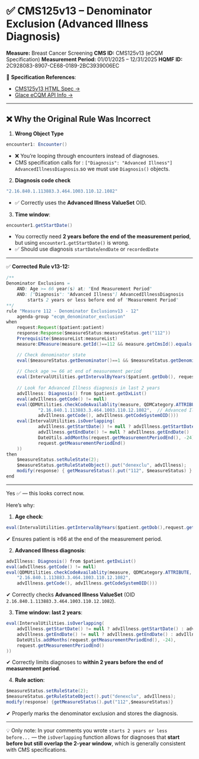 # ✅ CMS125v13 – Denominator Exclusion (Advanced Illness Diagnosis)

**Measure:** Breast Cancer Screening
**CMS ID:** CMS125v13 (eCQM Specification)
**Measurement Period:** 01/01/2025 – 12/31/2025
**HQMF ID:** 2C928083-8907-CE68-0189-2BC3939006EC

📄 **Specification References**:

* [CMS125v13 HTML Spec →](https://static.glaceemr.com/ECQM/2025/CMS125v13.html)
* [Glace eCQM API Info →](https://datagateway.glaceemr.com/DataGatewayMediSpan/eCQMServices/getECQMInfoById?ids=112&reportingYear=2025)

---


## ❌ Why the Original Rule Was Incorrect

1. **Wrong Object Type**

```java
encounter1: Encounter()
```
   * ❌  You’re looping through encounters instead of diagnoses.
   * CMS specification calls for : `["Diagnosis": "Advanced Illness"] AdvancedIllnessDiagnosis`.so we must use `Diagnosis()` objects.

2. **Diagnosis code check**

```java
"2.16.840.1.113883.3.464.1003.110.12.1082"
```

* ✅ Correctly uses the **Advanced Illness ValueSet** OID.

3. **Time window**:

```java
encounter1.getStartDate()
```

   * You correctly need **2 years before the end of the measurement period**, but using `encounter1.getStartDate()` is wrong.
   * ✅ Should use diagnosis `startDate`/`endDate` or `recordedDate`

---

✅ **Corrected Rule v13-12:**

```java
/**
Denominator Exclusions = 
    AND: Age >= 66 year(s) at: "End Measurement Period" 
    AND: ["Diagnosis": "Advanced Illness"] AdvancedIllnessDiagnosis
        starts 2 years or less before end of "Measurement Period"
**/
rule "Measure 112 - Denominator Exclusionv13 - 12"
    agenda-group "ecqm_denominator_exclusion"
when
    request:Request($patient:patient)
    response:Response($measureStatus:measureStatus.get("112"))
    Prerequisite($measureList:measureList)
    measure:EMeasure(measure.getId()==112 && measure.getCmsId().equals("CMS125v13")) from $measureList

    // Check denominator state
    eval($measureStatus.getDenominator()==1 && $measureStatus.getDenominatorExclusion()==0 && $measureStatus.getRuleState()!=2)
    
    // Check age >= 66 at end of measurement period
    eval(IntervalUtilities.getIntervalByYears($patient.getDob(), request.getMeasurementPeriodEnd()) >= 66)
    
    // Look for Advanced Illness diagnosis in last 2 years
    advIllness: Diagnosis() from $patient.getDxList()
    eval(advIllness.getCode() != null)
    eval(QDMUtilities.checkCodeAvailablity(measure, QDMCategory.ATTRIBUTE, 
            "2.16.840.1.113883.3.464.1003.110.12.1082",  // Advanced Illness Value Set
            advIllness.getCode(), advIllness.getCodeSystemOID()))
    eval(IntervalUtilities.isOverlapping(
            advIllness.getStartDate() != null ? advIllness.getStartDate() : advIllness.getRecordedDate(),
            advIllness.getEndDate() != null ? advIllness.getEndDate() : advIllness.getRecordedDate(),
            DateUtils.addMonths(request.getMeasurementPeriodEnd(), -24), 
            request.getMeasurementPeriodEnd()
    ))
then
    $measureStatus.setRuleState(2);
    $measureStatus.getRuleStateObject().put("denexclu", advIllness);
    modify(response) { getMeasureStatus().put("112", $measureStatus) }
end
```

---

Yes ✅ — this looks correct now.

Here’s why:

1. **Age check**:

```java
eval(IntervalUtilities.getIntervalByYears($patient.getDob(),request.getMeasurementPeriodEnd())>=66)
```

✔ Ensures patient is ≥66 at the end of the measurement period.

2. **Advanced Illness diagnosis**:

```java
advIllness: Diagnosis() from $patient.getDxList()
eval(advIllness.getCode() != null)
eval(QDMUtilities.checkCodeAvailablity(measure, QDMCategory.ATTRIBUTE,
    "2.16.840.1.113883.3.464.1003.110.12.1082",
    advIllness.getCode(), advIllness.getCodeSystemOID()))
```

✔ Correctly checks **Advanced Illness ValueSet** (OID `2.16.840.1.113883.3.464.1003.110.12.1082`).

3. **Time window: last 2 years**:

```java
eval(IntervalUtilities.isOverlapping(
    advIllness.getStartDate() != null ? advIllness.getStartDate() : advIllness.getRecordedDate(),
    advIllness.getEndDate() != null ? advIllness.getEndDate() : advIllness.getRecordedDate(),
    DateUtils.addMonths(request.getMeasurementPeriodEnd(), -24),
    request.getMeasurementPeriodEnd()
))
```

✔ Correctly limits diagnoses to **within 2 years before the end of measurement period**.

4. **Rule action**:

```java
$measureStatus.setRuleState(2);
$measureStatus.getRuleStateObject().put("denexclu", advIllness);
modify(response) {getMeasureStatus().put("112",$measureStatus)}
```

✔ Properly marks the denominator exclusion and stores the diagnosis.

---

💡 Only note: In your comments you wrote `starts 2 years or less before...` — the `isOverlapping` function allows for diagnoses that **start before but still overlap the 2-year window**, which is generally consistent with CMS specifications.
